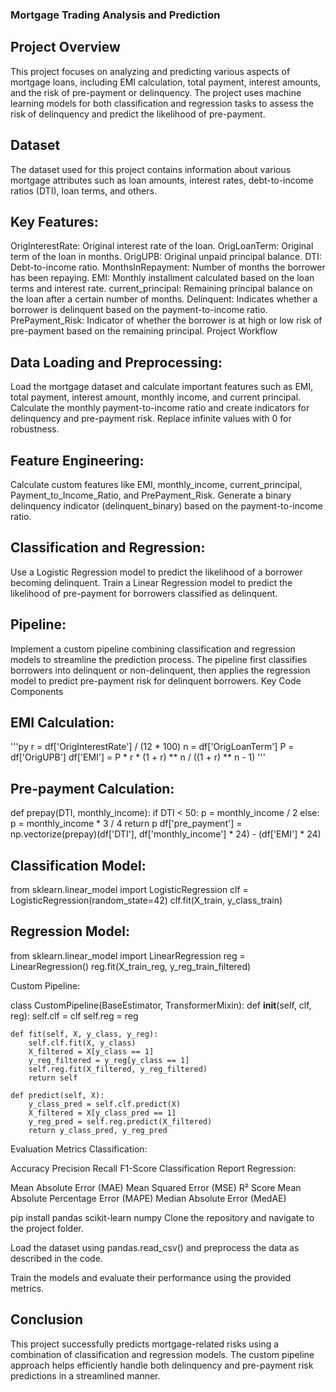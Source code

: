 ### Mortgage Trading Analysis and Prediction
## Project Overview
This project focuses on analyzing and predicting various aspects of mortgage loans, including EMI calculation, total payment, interest amounts, and the risk of pre-payment or delinquency. The project uses machine learning models for both classification and regression tasks to assess the risk of delinquency and predict the likelihood of pre-payment.

## Dataset
The dataset used for this project contains information about various mortgage attributes such as loan amounts, interest rates, debt-to-income ratios (DTI), loan terms, and others.

## Key Features:
OrigInterestRate: Original interest rate of the loan.
OrigLoanTerm: Original term of the loan in months.
OrigUPB: Original unpaid principal balance.
DTI: Debt-to-income ratio.
MonthsInRepayment: Number of months the borrower has been repaying.
EMI: Monthly installment calculated based on the loan terms and interest rate.
current_principal: Remaining principal balance on the loan after a certain number of months.
Delinquent: Indicates whether a borrower is delinquent based on the payment-to-income ratio.
PrePayment_Risk: Indicator of whether the borrower is at high or low risk of pre-payment based on the remaining principal.
Project Workflow
## Data Loading and Preprocessing:

Load the mortgage dataset and calculate important features such as EMI, total payment, interest amount, monthly income, and current principal.
Calculate the monthly payment-to-income ratio and create indicators for delinquency and pre-payment risk.
Replace infinite values with 0 for robustness.
## Feature Engineering:

Calculate custom features like EMI, monthly_income, current_principal, Payment_to_Income_Ratio, and PrePayment_Risk.
Generate a binary delinquency indicator (delinquent_binary) based on the payment-to-income ratio.
## Classification and Regression:

Use a Logistic Regression model to predict the likelihood of a borrower becoming delinquent.
Train a Linear Regression model to predict the likelihood of pre-payment for borrowers classified as delinquent.
## Pipeline:

Implement a custom pipeline combining classification and regression models to streamline the prediction process. The pipeline first classifies borrowers into delinquent or non-delinquent, then applies the regression model to predict pre-payment risk for delinquent borrowers.
Key Code Components

## EMI Calculation:
'''py
r = df['OrigInterestRate'] / (12 * 100)
n = df['OrigLoanTerm']
P = df['OrigUPB']
df['EMI'] = P * r * (1 + r) ** n / ((1 + r) ** n - 1)
'''

## Pre-payment Calculation:
def prepay(DTI, monthly_income):
    if DTI < 50:
        p = monthly_income / 2
    else:
        p = monthly_income * 3 / 4
    return p
df['pre_payment'] = np.vectorize(prepay)(df['DTI'], df['monthly_income'] * 24) - (df['EMI'] * 24)

## Classification Model:
from sklearn.linear_model import LogisticRegression
clf = LogisticRegression(random_state=42)
clf.fit(X_train, y_class_train)


## Regression Model:
from sklearn.linear_model import LinearRegression
reg = LinearRegression()
reg.fit(X_train_reg, y_reg_train_filtered)

Custom Pipeline:

class CustomPipeline(BaseEstimator, TransformerMixin):
    def __init__(self, clf, reg):
        self.clf = clf
        self.reg = reg

    def fit(self, X, y_class, y_reg):
        self.clf.fit(X, y_class)
        X_filtered = X[y_class == 1]
        y_reg_filtered = y_reg[y_class == 1]
        self.reg.fit(X_filtered, y_reg_filtered)
        return self

    def predict(self, X):
        y_class_pred = self.clf.predict(X)
        X_filtered = X[y_class_pred == 1]
        y_reg_pred = self.reg.predict(X_filtered)
        return y_class_pred, y_reg_pred
        
Evaluation Metrics
Classification:

Accuracy
Precision
Recall
F1-Score
Classification Report
Regression:

Mean Absolute Error (MAE)
Mean Squared Error (MSE)
R² Score
Mean Absolute Percentage Error (MAPE)
Median Absolute Error (MedAE)

pip install pandas scikit-learn numpy
Clone the repository and navigate to the project folder.

Load the dataset using pandas.read_csv() and preprocess the data as described in the code.

Train the models and evaluate their performance using the provided metrics.

## Conclusion
This project successfully predicts mortgage-related risks using a combination of classification and regression models. The custom pipeline approach helps efficiently handle both delinquency and pre-payment risk predictions in a streamlined manner.
